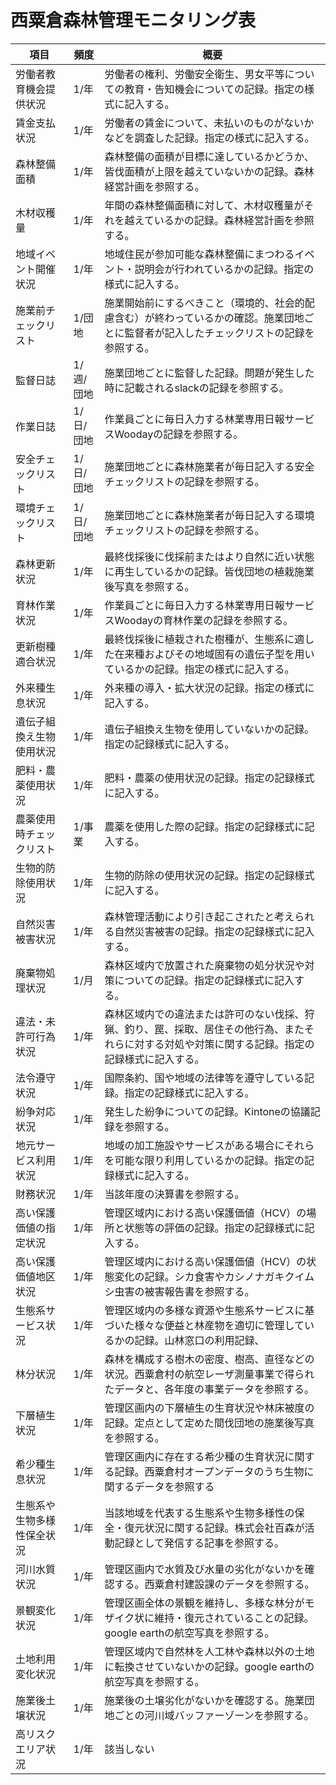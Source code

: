 # 西粟倉森林管理モニタリング表

|  項目  |  頻度  |  概要  |
| ---- | ---- | ---- |
|  労働者教育機会提供状況  |  1/年  |  労働者の権利、労働安全衛生、男女平等についての教育・告知機会についての記録。指定の様式に記入する。  |
|  賃金支払状況  |  1/年  |   労働者の賃金について、未払いのものがないかなどを調査した記録。指定の様式に記入する。  |
|  森林整備面積  |  1/年  |  森林整備の面積が目標に達しているかどうか、皆伐面積が上限を越えていないかの記録。森林経営計画を参照する。  |
|  木材収穫量  |  1/年  |  年間の森林整備面積に対して、木材収穫量がそれを越えているかの記録。森林経営計画を参照する。  |
|  地域イベント開催状況  |  1/年  |  地域住民が参加可能な森林整備にまつわるイベント・説明会が行われているかの記録。指定の様式に記入する。  |
|  施業前チェックリスト  |  1/団地  |  施業開始前にするべきこと（環境的、社会的配慮含む）が終わっているかの確認。施業団地ごとに監督者が記入したチェックリストの記録を参照する。  |
|  監督日誌  |  1/週/団地  |  施業団地ごとに監督した記録。問題が発生した時に記載されるslackの記録を参照する。  |
|  作業日誌  |  1/日/団地  |  作業員ごとに毎日入力する林業専用日報サービスWoodayの記録を参照する。  |
|  安全チェックリスト  |  1/日/団地  |  施業団地ごとに森林施業者が毎日記入する安全チェックリストの記録を参照する。  |
|  環境チェックリスト  |  1/日/団地  |  施業団地ごとに森林施業者が毎日記入する環境チェックリストの記録を参照する。  |
|  森林更新状況  |  1/年  |  最終伐採後に伐採前またはより自然に近い状態に再生しているかの記録。皆伐団地の植栽施業後写真を参照する。  |
|  育林作業状況  |  1/年  |  作業員ごとに毎日入力する林業専用日報サービスWoodayの育林作業の記録を参照する。  |
|  更新樹種適合状況  |  1/年  |  最終伐採後に植栽された樹種が、生態系に適した在来種およびその地域固有の遺伝子型を用いているかの記録。指定の様式に記入する。  |
|  外来種生息状況  |  1/年  |  外来種の導入・拡大状況の記録。指定の様式に記入する。  |
|  遺伝子組換え生物使用状況  |  1/年  |  遺伝子組換え生物を使用していないかの記録。指定の記録様式に記入する。  |
|  肥料・農薬使用状況  |  1/年  |  肥料・農薬の使用状況の記録。指定の記録様式に記入する。  |
|  農薬使用時チェックリスト  |  1/事業  |  農薬を使用した際の記録。指定の記録様式に記入する。  |
|  生物的防除使用状況  |  1/年  |  生物的防除の使用状況の記録。指定の記録様式に記入する。  |
|  自然災害被害状況  |  1/年  |  森林管理活動により引き起こされたと考えられる自然災害被害の記録。指定の記録様式に記入する。  |
|  廃棄物処理状況  |  1/月  |  森林区域内で放置された廃棄物の処分状況や対策についての記録。指定の記録様式に記入する。  |
|  違法・未許可行為状況  |  1/年  |  森林区域内での違法または許可のない伐採、狩猟、釣り、罠、採取、居住その他行為、またそれらに対する対処や対策に関する記録。指定の記録様式に記入する。  |
|  法令遵守状況  |  1/年  |  国際条約、国や地域の法律等を遵守している記録。指定の記録様式に記入する。  |
|  紛争対応状況  |  1/年  |  発生した紛争についての記録。Kintoneの協議記録を参照する。  |
|  地元サービス利用状況  |  1/年  |  地域の加工施設やサービスがある場合にそれらを可能な限り利用しているかの記録。指定の記録様式に記入する。  |
|  財務状況  |  1/年  |  当該年度の決算書を参照する。  |
|  高い保護価値の指定状況  |  1/年  |  管理区域内における高い保護価値（HCV）の場所と状態等の評価の記録。指定の記録様式に記入する。  |
|  高い保護価値地区状況  |  1/年  |  管理区域内における高い保護価値（HCV）の状態変化の記録。シカ食害やカシノナガキクイムシ虫害の被害報告書を参照する。  |
|  生態系サービス状況  |  1/年  |  管理区域内の多様な資源や生態系サービスに基づいた様々な便益と林産物を適切に管理しているかの記録。山林窓口の利用記録、  |
|  林分状況  |  1/年  |  森林を構成する樹木の密度、樹高、直径などの状況。西粟倉村の航空レーザ測量事業で得られたデータと、各年度の事業データを参照する。  |
|  下層植生状況  |  1/年  |  管理区画内の下層植生の生育状況や林床被度の記録。定点として定めた間伐団地の施業後写真を参照する。  |
|  希少種生息状況  |  1/年  |  管理区画内に存在する希少種の生育状況に関する記録。西粟倉村オープンデータのうち生物に関するデータを参照する  |
|  生態系や生物多様性保全状況  |  1/年  |  当該地域を代表する生態系や生物多様性の保全・復元状況に関する記録。株式会社百森が活動記録として発信する記事を参照する。  |
|  河川水質状況  |  1/年  |  管理区画内で水質及び水量の劣化がないかを確認する。西粟倉村建設課のデータを参照する。  |
|  景観変化状況  |  1/年  |  管理区画全体の景観を維持し、多様な林分がモザイク状に維持・復元されていることの記録。google earthの航空写真を参照する。  |
|  土地利用変化状況  |  1/年  |  管理区域内で自然林を人工林や森林以外の土地に転換させていないかの記録。google earthの航空写真を参照する。  |
|  施業後土壌状況  |  1/年  |  施業後の土壌劣化がないかを確認する。施業団地ごとの河川域バッファーゾーンを参照する。  |
|  高リスクエリア状況  |  1/年  |  該当しない  |
